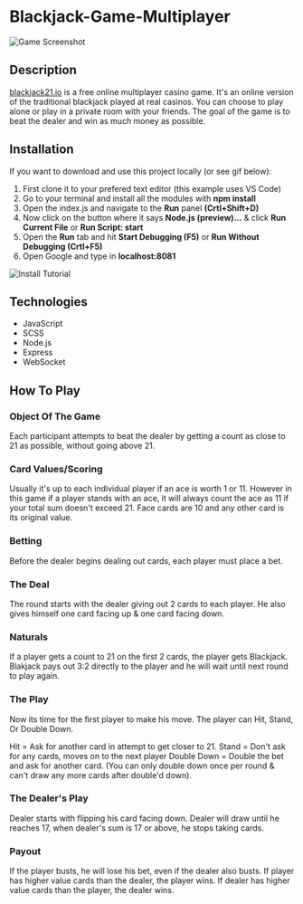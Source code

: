 # Blackjack-Game-Multiplayer

![Game Screenshot](https://i.ibb.co/fHkyMJS/blackjack21-showcase.jpg)

## Description
[blackjack21.io](http://www.blackjack21.io) is a free online multiplayer casino game. It's an online version of the traditional blackjack played at real casinos. You can choose to play alone or play in a private room with your friends. The goal of the game is to beat the dealer and win as much money as possible.

## Installation
If you want to download and use this project locally (or see gif below):
1. First clone it to your prefered text editor (this example uses VS Code)
2. Go to your terminal and install all the modules with **npm install**
3. Open the index.js and navigate to the **Run** panel **(Crtl+Shift+D)**
4. Now click on the button where it says **Node.js (preview)...** & click **Run Current File** or **Run Script: start**
5. Open the **Run** tab and hit **Start Debugging (F5)** or **Run Without Debugging (Crtl+F5)**
6. Open Google and type in **localhost:8081**

![Install Tutorial](https://media.giphy.com/media/rSFhVddVL932aTyOIf/giphy.gif)

## Technologies
* JavaScript
* SCSS
* Node.js
* Express
* WebSocket

## How To Play

### Object Of The Game

Each participant attempts to beat the dealer by getting a count as close to 21 as possible, without going above 21.

### Card Values/Scoring

Usually it's up to each individual player if an ace is worth 1 or 11. However in this game if a player stands with an ace, it will always count the ace as 11 if your total sum doesn't exceed 21. Face cards are 10 and any other card is its original value.

### Betting

Before the dealer begins dealing out cards, each player must place a bet.

### The Deal

The round starts with the dealer giving out 2 cards to each player. He also gives himself one card facing up & one card facing down.

### Naturals

If a player gets a count to 21 on the first 2 cards, the player gets Blackjack. Blakjack pays out 3:2 directly to the player and he will wait until next round to play again.

### The Play

Now its time for the first player to make his move. The player can Hit, Stand, Or Double Down.

Hit = Ask for another card in attempt to get closer to 21.
Stand = Don't ask for any cards, moves on to the next player
Double Down = Double the bet and ask for another card. (You can only double down once per round & can't draw any more cards after double'd down).

### The Dealer's Play

Dealer starts with flipping his card facing down. Dealer will draw until he reaches 17, when dealer's sum is 17 or above, he stops taking cards.

### Payout

If the player busts, he will lose his bet, even if the dealer also busts.
If player has higher value cards than the dealer, the player wins.
If dealer has higher value cards than the player, the dealer wins.

